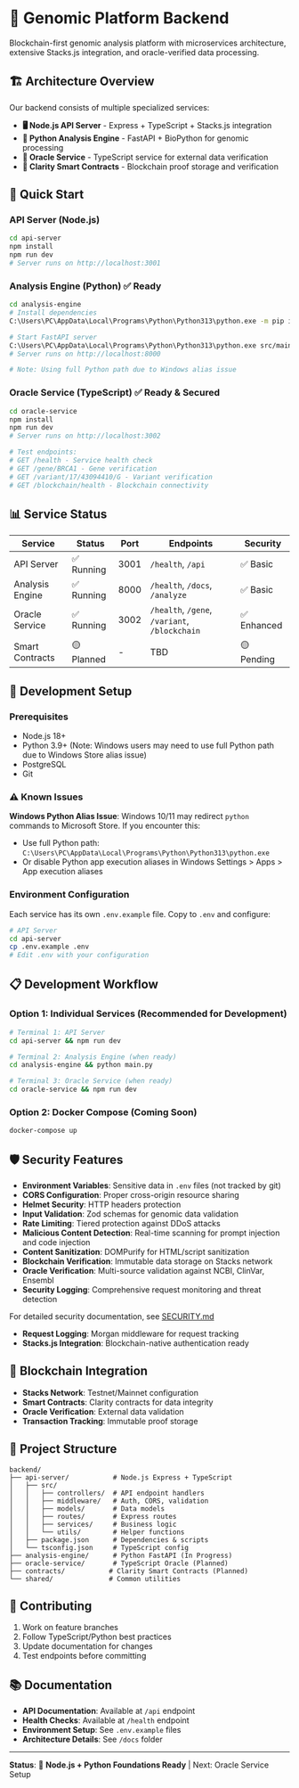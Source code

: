 # 🧬 Genomic Platform Backend

Blockchain-first genomic analysis platform with microservices architecture, extensive Stacks.js integration, and oracle-verified data processing.

## 🏗️ Architecture Overview

Our backend consists of multiple specialized services:

- **🖥️ Node.js API Server** - Express + TypeScript + Stacks.js integration
- **🐍 Python Analysis Engine** - FastAPI + BioPython for genomic processing  
- **🔮 Oracle Service** - TypeScript service for external data verification
- **📜 Clarity Smart Contracts** - Blockchain proof storage and verification

## 🚀 Quick Start

### API Server (Node.js)
```bash
cd api-server
npm install
npm run dev
# Server runs on http://localhost:3001
```

### Analysis Engine (Python) ✅ Ready
```bash
cd analysis-engine
# Install dependencies
C:\Users\PC\AppData\Local\Programs\Python\Python313\python.exe -m pip install -r requirements.txt

# Start FastAPI server
C:\Users\PC\AppData\Local\Programs\Python\Python313\python.exe src/main.py
# Server runs on http://localhost:8000

# Note: Using full Python path due to Windows alias issue
```

### Oracle Service (TypeScript) ✅ Ready & Secured
```bash
cd oracle-service
npm install
npm run dev
# Server runs on http://localhost:3002

# Test endpoints:
# GET /health - Service health check
# GET /gene/BRCA1 - Gene verification 
# GET /variant/17/43094410/G - Variant verification
# GET /blockchain/health - Blockchain connectivity
```

## 📊 Service Status

| Service | Status | Port | Endpoints | Security |
|---------|--------|------|-----------|----------|
| API Server | ✅ Running | 3001 | `/health`, `/api` | ✅ Basic |
| Analysis Engine | ✅ Running | 8000 | `/health`, `/docs`, `/analyze` | ✅ Basic |
| Oracle Service | ✅ Running | 3002 | `/health`, `/gene`, `/variant`, `/blockchain` | ✅ Enhanced |
| Smart Contracts | 🟡 Planned | - | TBD | 🟡 Pending |

## 🔧 Development Setup

### Prerequisites
- Node.js 18+
- Python 3.9+ (Note: Windows users may need to use full Python path due to Windows Store alias issue)
- PostgreSQL
- Git

### ⚠️ Known Issues

**Windows Python Alias Issue**: Windows 10/11 may redirect `python` commands to Microsoft Store. If you encounter this:
- Use full Python path: `C:\Users\PC\AppData\Local\Programs\Python\Python313\python.exe`
- Or disable Python app execution aliases in Windows Settings > Apps > App execution aliases

### Environment Configuration
Each service has its own `.env.example` file. Copy to `.env` and configure:

```bash
# API Server
cd api-server
cp .env.example .env
# Edit .env with your configuration
```

## 📋 Development Workflow

### Option 1: Individual Services (Recommended for Development)
```bash
# Terminal 1: API Server
cd api-server && npm run dev

# Terminal 2: Analysis Engine (when ready)
cd analysis-engine && python main.py

# Terminal 3: Oracle Service (when ready)
cd oracle-service && npm run dev
```

### Option 2: Docker Compose (Coming Soon)
```bash
docker-compose up
```

## 🛡️ Security Features

- **Environment Variables**: Sensitive data in `.env` files (not tracked by git)
- **CORS Configuration**: Proper cross-origin resource sharing
- **Helmet Security**: HTTP headers protection
- **Input Validation**: Zod schemas for genomic data validation
- **Rate Limiting**: Tiered protection against DDoS attacks
- **Malicious Content Detection**: Real-time scanning for prompt injection and code injection
- **Content Sanitization**: DOMPurify for HTML/script sanitization
- **Blockchain Verification**: Immutable data storage on Stacks network
- **Oracle Verification**: Multi-source validation against NCBI, ClinVar, Ensembl
- **Security Logging**: Comprehensive request monitoring and threat detection

For detailed security documentation, see [SECURITY.md](./SECURITY.md)
- **Request Logging**: Morgan middleware for request tracking
- **Stacks.js Integration**: Blockchain-native authentication ready

## 🔗 Blockchain Integration

- **Stacks Network**: Testnet/Mainnet configuration
- **Smart Contracts**: Clarity contracts for data integrity
- **Oracle Verification**: External data validation
- **Transaction Tracking**: Immutable proof storage

## 📁 Project Structure

```
backend/
├── api-server/           # Node.js Express + TypeScript
│   ├── src/
│   │   ├── controllers/  # API endpoint handlers
│   │   ├── middleware/   # Auth, CORS, validation
│   │   ├── models/       # Data models
│   │   ├── routes/       # Express routes
│   │   ├── services/     # Business logic
│   │   └── utils/        # Helper functions
│   ├── package.json      # Dependencies & scripts
│   └── tsconfig.json     # TypeScript config
├── analysis-engine/      # Python FastAPI (In Progress)
├── oracle-service/       # TypeScript Oracle (Planned)
├── contracts/           # Clarity Smart Contracts (Planned)
└── shared/              # Common utilities
```

## 🤝 Contributing

1. Work on feature branches
2. Follow TypeScript/Python best practices
3. Update documentation for changes
4. Test endpoints before committing

## 📚 Documentation

- **API Documentation**: Available at `/api` endpoint
- **Health Checks**: Available at `/health` endpoint
- **Environment Setup**: See `.env.example` files
- **Architecture Details**: See `/docs` folder

---

**Status**: 🚀 **Node.js + Python Foundations Ready** | Next: Oracle Service Setup